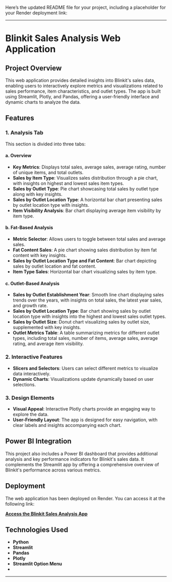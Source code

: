 Here’s the updated README file for your project, including a placeholder for your Render deployment link:

---

# Blinkit Sales Analysis Web Application

## Project Overview

This web application provides detailed insights into Blinkit's sales data, enabling users to interactively explore metrics and visualizations related to sales performance, item characteristics, and outlet types. The app is built using Streamlit, Plotly, and Pandas, offering a user-friendly interface and dynamic charts to analyze the data.

## Features

### 1. **Analysis Tab**

This section is divided into three tabs:

#### a. Overview
- **Key Metrics**: Displays total sales, average sales, average rating, number of unique items, and total outlets.
- **Sales by Item Type**: Visualizes sales distribution through a pie chart, with insights on highest and lowest sales item types.
- **Sales by Outlet Type**: Pie chart showcasing total sales by outlet type along with key insights.
- **Sales by Outlet Location Type**: A horizontal bar chart presenting sales by outlet location type with insights.
- **Item Visibility Analysis**: Bar chart displaying average item visibility by item type.

#### b. Fat-Based Analysis
- **Metric Selector**: Allows users to toggle between total sales and average sales.
- **Fat Content Sales**: A pie chart showing sales distribution by item fat content with key insights.
- **Sales by Outlet Location Type and Fat Content**: Bar chart depicting sales by outlet location and fat content.
- **Item Type Sales**: Horizontal bar chart visualizing sales by item type.

#### c. Outlet-Based Analysis
- **Sales by Outlet Establishment Year**: Smooth line chart displaying sales trends over the years, with insights on total sales, the latest year sales, and growth rate.
- **Sales by Outlet Location Type**: Bar chart showing sales by outlet location type with insights into the highest and lowest sales outlet types.
- **Sales by Outlet Size**: Donut chart visualizing sales by outlet size, supplemented with key insights.
- **Outlet Metrics Table**: A table summarizing metrics for different outlet types, including total sales, number of items, average sales, average rating, and average item visibility.

### 2. **Interactive Features**
- **Slicers and Selectors**: Users can select different metrics to visualize data interactively.
- **Dynamic Charts**: Visualizations update dynamically based on user selections.

### 3. **Design Elements**
- **Visual Appeal**: Interactive Plotly charts provide an engaging way to explore the data.
- **User-Friendly Layout**: The app is designed for easy navigation, with clear labels and insights accompanying each chart.

## Power BI Integration
This project also includes a Power BI dashboard that provides additional analysis and key performance indicators for Blinkit's sales data. It complements the Streamlit app by offering a comprehensive overview of Blinkit's performance across various metrics.

## Deployment

The web application has been deployed on Render. You can access it at the following link:

[**Access the Blinkit Sales Analysis App**](YOUR_RENDER_LINK)

## Technologies Used
- **Python**
- **Streamlit**
- **Pandas**
- **Plotly**
- **Streamlit Option Menu**
- 
---
